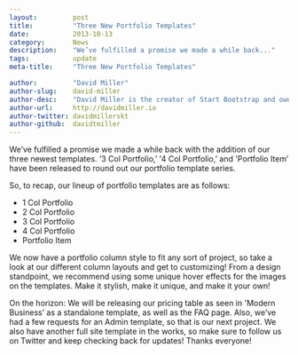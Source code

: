 ```yaml
---
layout:			post
title:			"Three New Portfolio Templates"
date:			2013-10-13
category:		News
description:	"We’ve fulfilled a promise we made a while back..."
tags:			update
meta-title:		"Three New Portfolio Templates"

author:			"David Miller"
author-slug:	david-miller
author-desc:	"David Miller is the creator of Start Bootstrap and owner of Blackrock Digital. He is a front end web designer and developer working out of sunny Orlando, Florida."
author-url:		http://davidmiller.io
author-twitter:	davidmillerskt
author-github:	davidtmiller
---
```


We’ve fulfilled a promise we made a while back with the addition of our three newest templates. ‘3 Col Portfolio,’ '4 Col Portfolio,’ and 'Portfolio Item’ have been released to round out our portfolio template series.

So, to recap, our lineup of portfolio templates are as follows:

-   1 Col Portfolio
-   2 Col Portfolio
-   3 Col Portfolio
-   4 Col Portfolio
-   Portfolio Item

We now have a portfolio column style to fit any sort of project, so take a look at our different column layouts and get to customizing! From a design standpoint, we recommend using some unique hover effects for the images on the templates. Make it stylish, make it unique, and make it your own!

On the horizon: We will be releasing our pricing table as seen in 'Modern Business’ as a standalone template, as well as the FAQ page. Also, we’ve had a few requests for an Admin template, so that is our next project. We also have another full site template in the works, so make sure to follow us on Twitter and keep checking back for updates! Thanks everyone!
